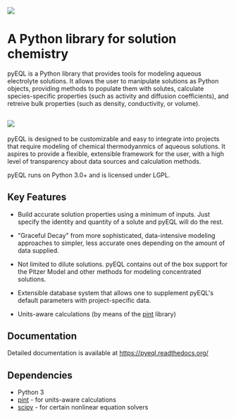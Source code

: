 ![](pyeql-logo.png)

A Python library for solution chemistry
=======================================

pyEQL is a Python library that provides tools for modeling aqueous electrolyte
solutions. It allows the user to manipulate solutions as Python
objects, providing methods to populate them with solutes, calculate 
species-specific properties (such as activity and diffusion coefficients),
and retreive bulk properties (such as density, conductivity, or volume).

![](pyeql-demo.png)
---

pyEQL is designed to be customizable and easy to integrate into projects 
that require modeling of chemical thermodyanmics of aqueous solutions.
It aspires to provide a flexible, extensible framework for the user, with a 
high level of transparency about data sources and calculation methods. 

pyEQL runs on Python 3.0+ and is licensed under LGPL.

Key Features
------------

- Build accurate solution properties using a minimum of inputs. Just specify
  the identity and quantity of a solute and pyEQL will do the rest.
  
- "Graceful Decay" from more sophisticated, data-intensive modeling approaches 
  to simpler, less accurate ones depending on the amount of data supplied. 

- Not limited to dilute solutions. pyEQL contains out of the box support for 
  the Pitzer Model and other methods for modeling concentrated solutions.
  
- Extensible database system that allows one to supplement pyEQL's default
  parameters with project-specific data.

- Units-aware calculations (by means of the [pint](https://github.com/hgrecco/pint) library)

Documentation
-------------
Detailed documentation is available at <https://pyeql.readthedocs.org/>

Dependencies
------------
 - Python 3
 - [pint](https://github.com/hgrecco/pint) - for units-aware calculations
 - [scipy](https://www.scipy.org/) - for certain nonlinear equation solvers
